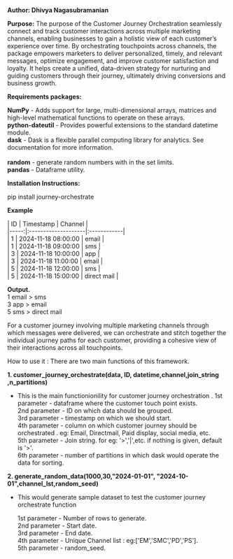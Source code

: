 **Author: Dhivya Nagasubramanian**

**Purpose:**
The purpose of the Customer Journey Orchestration seamlessly connect and track customer interactions across multiple marketing channels, enabling businesses to gain a holistic view of each customer’s experience over time. By orchestrating touchpoints across channels, the package empowers marketers to deliver personalized, timely, and relevant messages, optimize engagement, and improve customer satisfaction and loyalty. It helps create a unified, data-driven strategy for nurturing and guiding customers through their journey, ultimately driving conversions and business growth.

**Requirements packages:**

**NumPy** - Adds support for large, multi-dimensional arrays, matrices and high-level mathematical functions to operate on these arrays. <br>
**python-dateutil** - Provides powerful extensions to the standard datetime module. <br>
**dask**    - Dask is a flexible parallel computing library for analytics. See documentation for more information. <br>                            
**random**  - generate random numbers with in the set limits.  <br>
**pandas**  -  Dataframe utility. <br>


**Installation Instructions:**

pip install journey-orchestrate

**Example**

|   ID | Timestamp           | Channel     | <br>
|-----:|:--------------------|:------------| <br>
|    1 | 2024-11-18 08:00:00 | email       | <br>
|    1 | 2024-11-18 09:00:00 | sms         | <br>
|    3 | 2024-11-18 10:00:00 | app         | <br>
|    3 | 2024-11-18 11:00:00 | email       | <br>
|    5 | 2024-11-18 12:00:00 | sms         | <br>
|    5 | 2024-11-18 15:00:00 | direct mail | <br>

**Output.** <br>
1  email > sms <br>
3  app > email <br>
5  sms > direct mail <br>

For a customer journey involving multiple marketing channels through which messages were delivered, we can orchestrate and stitch together the individual journey paths for each customer, providing a cohesive view of their interactions across all touchpoints.


How to use it :
There are two main functions of this framework.

**1. customer_journey_orchestrate(data, ID, datetime,channel,join_string ,n_partitions)**

- This is the main functionionility for customer journey orchestration .
    1st parameter -  dataframe where the customer touch point exists. <br>
    2nd parameter -  ID on which data should be grouped. <br> 
    3rd parameter -  timestamp on which we should start. <br>
    4th parameter -  column on which customer journey should be orchestrated . eg: Email, Directmail, Paid display, social media, etc.<br>
    5th parameter -  Join string. for eg: '>','|',etc. if nothing is given, default is '>'.<br>
    6th parameter -  number of partitions in which dask would operate the data for sorting.<br>



**2. generate_random_data(1000,30,"2024-01-01", "2024-10-01",channel_lst,random_seed)**

- This would generate sample dataset to test the customer journey orchestrate function

   1st parameter - Number of rows to generate. <br>
   2nd parameter - Start date. <br>
   3rd parameter - End date. <br>
   4th parameter - Unique Channel list : eg:['EM','SMC','PD','PS']. <br>
   5th parameter - random_seed. <br>
      
    
   